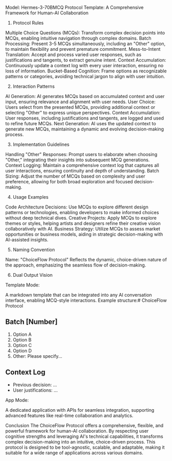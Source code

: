 Model: Hermes-3-70BMCQ Protocol Template: A Comprehensive Framework for Human-AI Collaboration
1. Protocol Rules

Multiple Choice Questions (MCQs): Transform complex decision points into MCQs, enabling intuitive navigation through complex domains.
Batch Processing: Present 3-5 MCQs simultaneously, including an "Other" option, to maintain flexibility and prevent premature commitment.
Mess-to-Intent Translation: Accept and process varied user responses, such as justifications and tangents, to extract genuine intent.
Context Accumulation: Continuously update a context log with every user interaction, ensuring no loss of information.
Bucket-Based Cognition: Frame options as recognizable patterns or categories, avoiding technical jargon to align with user intuition.

2. Interaction Patterns

AI Generation: AI generates MCQs based on accumulated context and user input, ensuring relevance and alignment with user needs.
User Choice: Users select from the presented MCQs, providing additional context or selecting "Other" to express unique perspectives.
Context Accumulation: User responses, including justifications and tangents, are logged and used to refine future MCQs.
Next Generation: AI uses the updated context to generate new MCQs, maintaining a dynamic and evolving decision-making process.

3. Implementation Guidelines

Handling "Other" Responses: Prompt users to elaborate when choosing "Other," integrating their insights into subsequent MCQ generations.
Context Logging: Maintain a comprehensive context log that captures all user interactions, ensuring continuity and depth of understanding.
Batch Sizing: Adjust the number of MCQs based on complexity and user preference, allowing for both broad exploration and focused decision-making.

4. Usage Examples

Code Architecture Decisions: Use MCQs to explore different design patterns or technologies, enabling developers to make informed choices without deep technical dives.
Creative Projects: Apply MCQs to explore themes or styles, helping artists and designers refine their creative vision collaboratively with AI.
Business Strategy: Utilize MCQs to assess market opportunities or business models, aiding in strategic decision-making with AI-assisted insights.

5. Naming Convention

Name: "ChoiceFlow Protocol"
Reflects the dynamic, choice-driven nature of the approach, emphasizing the seamless flow of decision-making.



6. Dual Output Vision

Template Mode: 

A markdown template that can be integrated into any AI conversation interface, enabling MCQ-style interactions.
Example structure:# ChoiceFlow Protocol

## Batch [Number]
1. Option A
2. Option B
3. Option C
4. Option D
5. Other: Please specify...

## Context Log
- Previous decision: ...
- User justifications: ...




App Mode:

A dedicated application with APIs for seamless integration, supporting advanced features like real-time collaboration and analytics.



Conclusion
The ChoiceFlow Protocol offers a comprehensive, flexible, and powerful framework for human-AI collaboration. By respecting user cognitive strengths and leveraging AI's technical capabilities, it transforms complex decision-making into an intuitive, choice-driven process. This protocol is designed to be tool-agnostic, scalable, and adaptable, making it suitable for a wide range of applications across various domains.

